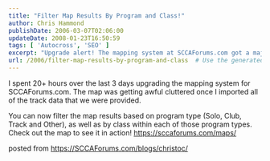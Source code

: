 ```yaml
---
title: "Filter Map Results By Program and Class!"
author: Chris Hammond
publishDate: 2006-03-07T02:06:00
updateDate: 2008-01-23T16:50:59
tags: [ 'Autocross', 'SEO' ]
excerpt: "Upgrade alert! The mapping system at SCCAForums.com got a major makeover, now with improved filtering options for better clarity. Check it out here! #SCCA #mapping #upgrade"
url: /2006/filter-map-results-by-program-and-class  # Use the generated URL with year
---
```

<P>I spent 20+ hours over the last 3 days upgrading the mapping system for SCCAForums.com. The map was getting awful cluttered once I imported all of the track data that we were provided.</P> <P>You can now filter the map results based on program type (Solo, Club, Track and Other), as well as by class within each of those program types. Check out the map to see it in action! <A href="https://sccaforums.com/maps/">https://sccaforums.com/maps/</A></P> <P>posted from <A href="https://SCCAForums.com/blogs/christoc/">https://SCCAForums.com/blogs/christoc/</A></P> <P>&nbsp;</P>


